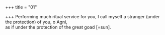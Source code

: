 +++
title = "01"

+++
Performing much ritual service for you, I call myself a stranger (under  the protection) of you, o Agni,  
as if under the protection of the great goad [=sun].  
